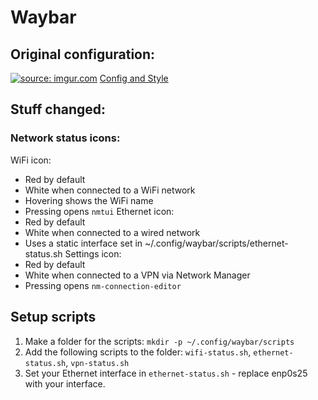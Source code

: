 # Waybar
## Original configuration:
<a href="https://i.imgur.com/Qbj43Uz.png"><img src="https://i.imgur.com/Qbj43Uz.png" title="source: imgur.com" /></a>
[Config and Style](https://github.com/cjbassi/config/tree/master/.config/waybar)

## Stuff changed:
### Network status icons:
WiFi icon:
- Red by default
- White when connected to a WiFi network
- Hovering shows the WiFi name
- Pressing opens `nmtui`
Ethernet icon:
- Red by default
- White when connected to a wired network
- Uses a static interface set in ~/.config/waybar/scripts/ethernet-status.sh
Settings icon:
- Red by default
- White when connected to a VPN via Network Manager
- Pressing opens `nm-connection-editor`

## Setup scripts
1. Make a folder for the scripts: `mkdir -p ~/.config/waybar/scripts`
2. Add the following scripts to the folder: `wifi-status.sh`, `ethernet-status.sh`, `vpn-status.sh`
3. Set your Ethernet interface in `ethernet-status.sh` - replace enp0s25 with your interface. 
